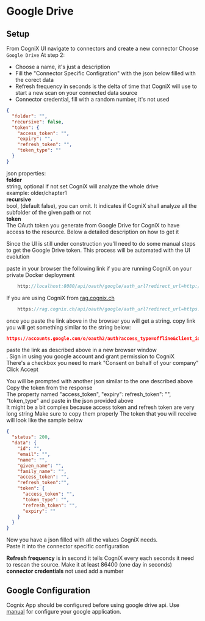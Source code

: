 # Google Drive

## Setup
From CogniX UI navigate to connectors and create a new connector
Choose `Google Drive`
At step 2:
- Choose a name, it's just a description
- Fill the "Connector Specific Configration" with the json below filled with the corect data
- Refresh frequency in seconds is the delta of time that CogniX will use to start a new scan on your connected data source
- Connector credential, fill with a random number, it's not used

```json
{
  "folder": "",
  "recursive": false,
  "token": {
    "access_token": "",
    "expiry": "",
    "refresh_token": "",
    "token_type": ""
  }
}


```

json properties: </br>
**folder** </br>
string, optional if not set CogniX will analyze the whole drive<br/>
example: older/chapter1</br>
**recursive**  <br/>
bool, (default false), you can omit. It indicates if CogniX shall analyze all the subfolder of the given path or not <br>
**token**  <br/>
The OAuth token you generate from Google Drive for CogniX to have access to the resource. Below a detailed description on how to get it

Since the UI is still under construction you'll need to do some manual steps to get the Google Drive token.
This process will be automated with the UI evolution

paste in your browser the following link if you are running CogniX on your private Docker deployment
```js
    http://localhost:8080/api/oauth/google/auth_url?redirect_url=http://localhost:8080
```

If you are using CogniX from [rag.cognix.ch](https://rag.cognix.ch)
```js
    https://rag.cognix.ch/api/oauth/google/auth_url?redirect_url=https://rag.cognix.ch
```

once you paste the link above in the browser you will get a string. copy link <br/>
you will get something similar to the string below:<br/>

```json
https://accounts.google.com/o/oauth2/auth?access_type=offline&client_id=679...bb7.apps.googleusercontent.com&prompt=consent&redirect_uri=http%3A%2F%2Flocalhost%3A8080%2Fapi%2Foauth%2Fgoogle%2Fcallback&response_type=code&scope=https%3A%2F%2Fwww.googleapis.com%2Fauth%2Fuserinfo.email+https%3A%2F%2Fwww.googleapis.com%2Fauth%2Fuserinfo.profile+https%3A%2F%2Fwww.googleapis.com%2Fauth%2Fdrive.readonly+https%3A%2F%2Fwww.googleapis.com%2Fauth%2Fdrive.metadata.readonly+https%3A%2F%2Fwww.googleapis.com%2Fauth%2Fdrive.activity.readonly
```

paste the link as described above in a new browser window <br/>.
Sign in using you google account and grant permission to CogniX<br/>
There's a checkbox you need to mark "Consent on behalf of your company"<br/>
Click Accept <br/>

You will be prompted with another json similar to the one described above<br/>
Copy the token from the response<br/>
The property named "access_token", "expiry": refresh_token": "", "token_type" and paste in the json provided above <br/>
It might be a bit complex because access token and refresh token are very long string
Make sure to copy them properly
The token that you will receive will look like the sample below

```json
{
  "status": 200,
  "data": {
    "id": "",
    "email": "",
    "name": "",
    "given_name": "",
    "family_name": "",
    "access_token": "",
    "refresh_token":"",
    "token": {
      "access_token": "",
      "token_type": "",
      "refresh_token": "",
      "expiry": ""
    }
  }
}
```

Now you have a json filled with all the values CogniX needs.<br/>
Paste it into the connector specific configuration <br/>

**Refresh frequency** is in second it tells CogniX every each seconds it need to rescan the source.
Make it at least 86400 (one day in seconds) <br/>
**connector credentials**
not used add a number

## Google Configuration

Cognix App should be configured before using google drive api.
Use [manual](../google/google-drive.md) for configure your google application.

